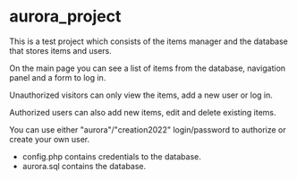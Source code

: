 # aurora_project

This is a test project which consists of the items manager and the database that stores items and users.

On the main page you can see a list of items from the database, navigation panel and a form to log in. 

Unauthorized visitors can only view the items, add a new user or log in.

Authorized users can also add new items, edit and delete existing items.

You can use either "aurora"/"creation2022" login/password to authorize or create your own user.

* config.php contains credentials to the database.
* aurora.sql contains the database.
